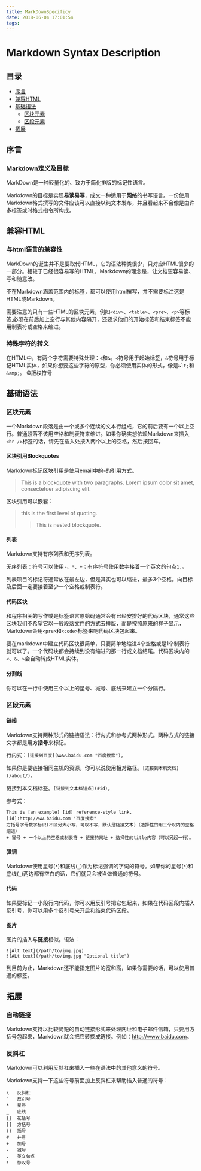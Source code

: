 ```yaml
---
title: MarkDownSpecificy
date: 2018-06-04 17:01:54
tags:
---
```

# Markdown Syntax Description #

## 目录 ##

- [序言](#pre)
- [兼容HTML](#html)
- [基础语法](#syntax)
  * [区块元素](#block)
  * [区段元素](#segment)
- [拓展](#expand)

<h2 id="pre"> 序言 </h2>

### Markdown定义及目标 ###

MarkDown是一种轻量化的、致力于简化排版的标记性语言。

Markdown的目标是实现**易读易写**，成文一种适用于**网络**的书写语言。一份使用Markdown格式撰写的文件应该可以直接以纯文本发布，并且看起来不会像是由许多标签或时格式指令所构成。

<h2 id="html"> 兼容HTML </h2>

### 与html语言的兼容性 ###

MarkDown的诞生并不是要取代HTML，它的语法种类很少，只对应HTML很少的一部分。相较于已经很容易写的HTML，Markdown的理念是，让文档更容易读、写和随意改。

不在Markdown涵盖范围内的标签，都可以使用html撰写，并不需要标注这是HTML或Markdown。

需要注意的只有一些HTML的区块元素，例如`<div>`、`<table>`、`<pre>`、`<p>`等标签,必须在前后加上空行与其他内容隔开，还要求他们的开始标签和结束标签不能用制表符或空格来缩进。

### 特殊字符的转义 ###

在HTML中，有两个字符需要特殊处理：`<`和`&`。`<`符号用于起始标签，`&`符号用于标记HTML实体，如果你想要这些字符的原型，你必须使用实体的形式，像是`&lt;`和`&amp;`。
&copy;版权符号

<h2 id="syntax">基础语法</h2>

<h3 id="block">区块元素</h3>

一个Markdown段落是由一个或多个连续的文本行组成，它的前后要有一个以上空行。普通段落不该用空格和制表符来缩进。如果你确实想依赖Markdown来插入`<br />`标签的话，请先在插入处按入两个以上的空格，然后按回车。

#### 区块引用Blockquotes ####

Markdown标记区块引用是使用email中的`>`的引用方式。
> This is a blockquote with two paragraphs. Lorem ipsum dolor sit amet,
> consectetuer adipiscing elit.

区块引用可以嵌套：
> this is the first level of quoting.
> 
> > This is nested blockquote.

#### 列表 ####

Markdown支持有序列表和无序列表。

无序列表：符号可以使用`-`、`*`、`+`；有序符号使用数字接着一个英文的句点`1.`。

列表项目的标记符通常放在最左边，但是其实也可以缩进，最多3个空格。向目标及后面一定要接着至少一个空格或制表符。


#### 代码区块 ####

和程序相关的写作或是标签语言原始码通常会有已经安排好的代码区块，通常这些区块我们不希望它以一般段落文件的方式去排版，而是按照原来的样子显示，Markdown会用`<pre>`和`<code>`标签来吧代码区块包起来。

要在markdown中建立代码区块很简单，只要简单地缩进4个空格或是1个制表符就可以了。一个代码块都会持续到没有缩进的那一行或文档结尾。代码区块内的`<`、`&`、`>`会自动转成HTML实体。

#### 分割线 ####

你可以在一行中使用三个以上的星号、减号、底线来建立一个分隔行。

<h3 id="segment">区段元素</h3>

#### 链接 ####

Markdown支持两种形式的链接语法：行内式和参考式两种形式。两种方式的链接文字都是用**方括号**来标记。

行内式：`[连接到百度](www.baidu.com "百度搜索")`。

如果你是要链接相同主机的资源，你可以说使用相对路径。`[连接到本机文档](/about/)`。

链接到本文档标签。`[链接到文本档锚点](#id)`。

参考式：

	This is [an example] [id] reference-style link.
	[id]:http://ww.baidu.com "百度搜索"
	方括号字母数字标识(不区分大小写，可以不写，默认是链接文本)（选择性的用三个以内的空格缩进）
	+ 冒号 + 一个以上的空格或制表符 + 链接的网址 + 选择性的title内容（可以另起一行）。

#### 强调 ####

Markdown使用星号(`*`)和底线(`_`)作为标记强调的字词的符号。如果你的星号(`*`)和底线(`_`)两边都有空白的话，它们就只会被当做普通的符号。

#### 代码 ####

如果要标记一小段行内代码，你可以用反引号把它包起来，如果在代码区段内插入反引号，你可以用多个反引号来开启和结束代码区段。

#### 图片 ####

图片的插入与**链接**相似。语法：

	![Alt text](/path/to/img.jpg)
	![ALt text](/path/to/img.jpg "Optional title")

到目前为止，Markdown还不能指定图片的宽和高，如果你需要的话，可以使用普通的<img>标签。

<h2 id="extend">拓展</h2>

### 自动链接 ###

Markdown支持以比较简短的自动链接形式来处理网址和电子邮件信箱，只要用方括号包起来，Markdown就会把它转换成链接。例如：<http://www.baidu.com>。

### 反斜杠 ###

Markdown可以利用反斜杠来插入一些在语法中的其他意义的符号。

Markdown支持一下这些符号前面加上反斜杠来帮助插入普通的符号：

	\   反斜杠
	`   反引号
	*   星号
	_   底线
	{}  花括号
	[]  方括号
	()  括号
	#   井号
	+   加号
	-   减号
	.   英文句点
	!   惊叹号
